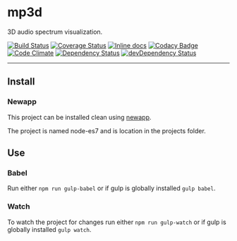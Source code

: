 # mp3d

3D audio spectrum visualization.

[![Build Status](https://travis-ci.org/opensoars/mp3d.svg)](https://travis-ci.org/opensoars/mp3d)
[![Coverage Status](https://coveralls.io/repos/opensoars/mp3d/badge.svg?branch=master&service=github)](https://coveralls.io/github/opensoars/mp3d?branch=master)
[![Inline docs](http://inch-ci.org/github/opensoars/mp3d.svg?branch=master)](http://inch-ci.org/github/opensoars/mp3d)
[![Codacy Badge](https://api.codacy.com/project/badge/f3e64501763645b9aa483bf83a4dd1d5)](https://www.codacy.com/app/sam_1700/mp3d)
[![Code Climate](https://codeclimate.com/github/opensoars/mp3d/badges/gpa.svg)](https://codeclimate.com/github/opensoars/mp3d)
[![Dependency Status](https://david-dm.org/opensoars/mp3d.svg)](https://david-dm.org/opensoars/mp3d)
[![devDependency Status](https://david-dm.org/opensoars/mp3d/dev-status.svg)](https://david-dm.org/opensoars/mp3d#info=devDependencies)

---


## Install

### Newapp

This project can be installed clean using [newapp](https://github.com/opensoars/newapp).

The project is named node-es7 and is location in the projects folder.


## Use

### Babel

Run either `npm run gulp-babel` or if gulp is globally installed `gulp babel`.

### Watch

To watch the project for changes run either `npm run gulp-watch` or if gulp is globally installed `gulp watch`.
